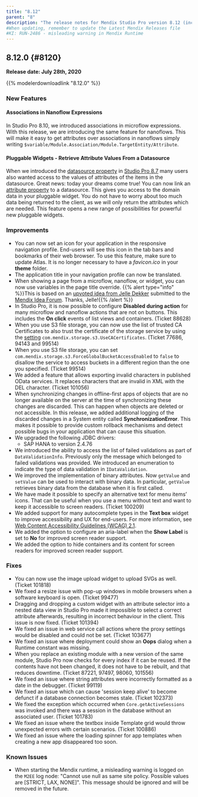 ```yaml
---
title: "8.12"
parent: "8"
description: "The release notes for Mendix Studio Pro version 8.12 (including all patches) with details on new features, bug fixes, and known issues."
#When updating, remember to update the Latest Mendix Releases file
#KI: RUN-2486 - misleading warning in Mendix Runtime
---
```


## 8.12.0 {#8120}

**Release date: July 28th, 2020**

{{% modelerdownloadlink "8.12.0" %}}

### New Features

#### Associations in Nanoflow Expressions

In Studio Pro 8.10, we introduced associations in microflow expressions. With this release, we are introducing the same feature for nanoflows. This will make it easy to get attributes over associations in nanoflows simply writing `$variable/Module.Association/Module.TargetEntity/Attribute`.

#### Pluggable Widgets - Retrieve Attribute Values From a Datasource

When we introduced the [datasource property](/apidocs-mxsdk/apidocs/property-types-pluggable-widgets#datasource) in [Studio Pro 8.7](/releasenotes/studio-pro/8.7#capability) many users also wanted access to the values of attributes of the items in the datasource. Great news: today your dreams come true! You can now link an [attribute property](/apidocs-mxsdk/apidocs/property-types-pluggable-widgets#attribute) to a datasource. This gives you access to the domain data in your pluggable widget. You do not have to worry about too much data being returned to the client, as we will only return the attributes which are needed. This feature opens a new range of possibilities for powerful new pluggable widgets.

### Improvements

- You can now set an icon for your application in the responsive navigation profile. End-users will see this icon in the tab bars and bookmarks of their web browser. To use this feature, make sure to update Atlas. It is no longer necessary to have a *favicon.ico* in your **theme** folder.
- The application title in your navigation profile can now be translated.
- When showing a page from a microflow, nanoflow, or widget, you can now use variables in the page title override. 
    {{% alert type="info" %}}This is based on an [upvoted idea from Jelle Dekker](https://forum.mendixcloud.com/link/ideas/76) submitted to the [Mendix Idea Forum](https://forum.mendixcloud.com/link/ideas). Thanks, Jelle!{{% /alert %}}
- In Studio Pro, it is now possible to configure **Disabled during action** for many microflow and nanoflow actions that are not on buttons. This includes the **On click** events of list views and containers. (Ticket 88628)
- When you use S3 file storage, you can now use the list of trusted CA Certificates to also trust the certificate of the storage service by using the [setting](/refguide/custom-settings#5-amazon-s3-storage-service-settings) `com.mendix.storage.s3.UseCACertificates`. (Ticket 77686, 94143 and 99514)
- When you use S3 file storage, you can set `com.mendix.storage.s3.ForceGlobalBucketAccessEnabled` to `false` to disallow the service to access buckets in a different region than the one you specified. (Ticket 99514)
- We added a feature that allows exporting invalid characters in published OData services. It replaces characters that are invalid in XML with the DEL character. (Ticket 101056)
- When synchronizing changes in offline-first apps of objects that are no longer available on the server at the time of synchronizing these changes are discarded. This can happen when objects are deleted or not accessible. In this release, we added additional logging of the discarded changes in a System entity called **SynchronizationError**. This makes it possible to provide custom rollback mechanisms and detect possible bugs in your application that can cause this situation.
- We upgraded the following JDBC drivers:
    - SAP HANA to version 2.4.76
- We introduced the ability to access the list of failed validations as part of `DataValidationInfo`. Previously only the message which belonged to failed validations was provided. We introduced an enumeration to indicate the type of data validation in `IDataValidation`.
- We improved the implementation of binary attributes. Now `getValue` and `setValue` can be used to interact with binary data. In particular, `getValue` retrieves binary data from the database when it is first called.
- We have made it possible to specify an alternative text for menu items’ icons. That can be useful when you use a menu without text and want to keep it accessible to screen readers. (Ticket 100209)
- We added support for many autocomplete types in the **Text box** widget to improve accessibility and UX for end-users. For more information, see [Web Content Accessibility Guidelines (WCAG) 2.1](https://www.w3.org/TR/WCAG21/#input-purposes).
- We added the option to configure an aria-label when the **Show Label** is set to **No** for improved screen reader support.
- We added the option to hide containers and its content for screen readers for improved screen reader support.

### Fixes

- You can now use the image upload widget to upload SVGs as well. (Ticket 101818)
- We fixed a resize issue with pop-up windows in mobile browsers when a software keyboard is open. (Ticket 99477)
- Dragging and dropping a custom widget with an attribute selector into a nested data view in Studio Pro made it impossible to select a correct attribute afterwards, resulting in incorrect behaviour in the client. This issue is now fixed. (Ticket 101394)
- We fixed an issue in web service call actions where the proxy settings would be disabled and could not be set. (Ticket 103677)
- We fixed an issue where deployment could show an **Oops** dialog when a Runtime constant was missing.
- When you replace an existing module with a new version of the same module, Studio Pro now checks for every index if it can be reused. If the contents have not been changed, it does not have to be rebuilt, and that reduces downtime. (Ticket 87221, 97497, 98060, 101556)
- We fixed an issue where string attributes were incorrectly formatted as a date in the debugger. (Ticket 99119)
- We fixed an issue which can cause 'session keep alive' to become defunct if a database connection becomes stale. (Ticket 102373)
- We fixed the exception which occurred when `Core.getActiveSessions` was invoked and there was a session in the database without an associated user. (Ticket 101783)
- We fixed an issue where the textbox inside Template grid would throw unexpected errors with certain scenarios. (Ticket 100886)
- We fixed an issue where the loading spinner for app templates when creating a new app disappeared too soon.


### Known Issues

- When starting the Mendix runtime, a misleading warning is logged on the `M2EE` log node: "Cannot use null as same site policy. Possible values are [STRICT, LAX, NONE]". This message should be ignored and will be removed in the future.

